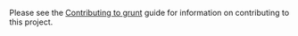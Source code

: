 Please see the [Contributing to grunt](http://gruntjs.com/contributing) guide for information on contributing to this project.
